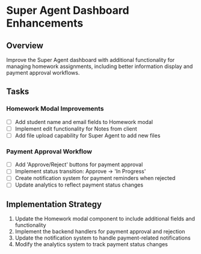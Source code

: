 # Super Agent Dashboard Enhancements

## Overview
Improve the Super Agent dashboard with additional functionality for managing homework assignments, including better information display and payment approval workflows.

## Tasks

### Homework Modal Improvements
- [ ] Add student name and email fields to Homework modal
- [ ] Implement edit functionality for Notes from client
- [ ] Add file upload capability for Super Agent to add new files

### Payment Approval Workflow
- [ ] Add 'Approve/Reject' buttons for payment approval
- [ ] Implement status transition: Approve → 'In Progress'
- [ ] Create notification system for payment reminders when rejected
- [ ] Update analytics to reflect payment status changes

## Implementation Strategy

1. Update the Homework modal component to include additional fields and functionality
2. Implement the backend handlers for payment approval and rejection
3. Update the notification system to handle payment-related notifications
4. Modify the analytics system to track payment status changes